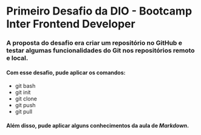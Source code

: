 # Primeiro Desafio da DIO - Bootcamp Inter Frontend Developer
### A proposta do desafio era criar um repositório no GitHub e testar algumas funcionalidades do Git nos repositórios remoto e local.
#### Com esse desafio, pude aplicar os comandos: 
* git bash
* git init
* git clone
* git push
* git pull
#### Além disso, pude aplicar alguns conhecimentos da aula de *Markdown*.

